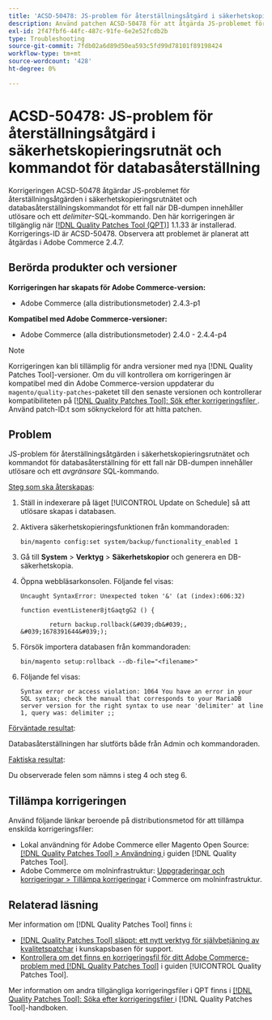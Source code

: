 ```yaml
---
title: 'ACSD-50478: JS-problem för återställningsåtgärd i säkerhetskopieringsrutnät och kommandot för databasåterställning'
description: Använd patchen ACSD-50478 för att åtgärda JS-problemet för återställningsåtgärden i säkerhetskopieringsrutnätet och kommandot för databasåterställning för ett fall när DB-dumpen innehåller utlösare och ett *delimiter* SQL-kommando.
exl-id: 2f47fbf6-44fc-487c-91fe-6e2e52fcdb2b
type: Troubleshooting
source-git-commit: 7fdb02a6d89d50ea593c5fd99d78101f89198424
workflow-type: tm+mt
source-wordcount: '428'
ht-degree: 0%

---
```


# ACSD-50478: JS-problem för återställningsåtgärd i säkerhetskopieringsrutnät och kommandot för databasåterställning

Korrigeringen ACSD-50478 åtgärdar JS-problemet för återställningsåtgärden i säkerhetskopieringsrutnätet och databasåterställningskommandot för ett fall när DB-dumpen innehåller utlösare och ett *delimiter*-SQL-kommando. Den här korrigeringen är tillgänglig när [[!DNL Quality Patches Tool (QPT)]](https://experienceleague.adobe.com/en/docs/commerce-operations/tools/quality-patches-tool/quality-patches-tool-to-self-serve-quality-patches) 1.1.33 är installerad. Korrigerings-ID är ACSD-50478. Observera att problemet är planerat att åtgärdas i Adobe Commerce 2.4.7.

## Berörda produkter och versioner

**Korrigeringen har skapats för Adobe Commerce-version:**

* Adobe Commerce (alla distributionsmetoder) 2.4.3-p1

**Kompatibel med Adobe Commerce-versioner:**

* Adobe Commerce (alla distributionsmetoder) 2.4.0 - 2.4.4-p4

>[!NOTE]
>
>Korrigeringen kan bli tillämplig för andra versioner med nya [!DNL Quality Patches Tool]-versioner. Om du vill kontrollera om korrigeringen är kompatibel med din Adobe Commerce-version uppdaterar du `magento/quality-patches`-paketet till den senaste versionen och kontrollerar kompatibiliteten på [[!DNL Quality Patches Tool]: Sök efter korrigeringsfiler ](https://experienceleague.adobe.com/tools/commerce-quality-patches/index.html). Använd patch-ID:t som söknyckelord för att hitta patchen.

## Problem

JS-problem för återställningsåtgärden i säkerhetskopieringsrutnätet och kommandot för databasåterställning för ett fall när DB-dumpen innehåller utlösare och ett *avgränsare* SQL-kommando.

<u>Steg som ska återskapas</u>:

1. Ställ in indexerare på läget [!UICONTROL Update on Schedule] så att utlösare skapas i databasen.
1. Aktivera säkerhetskopieringsfunktionen från kommandoraden:

   `bin/magento config:set system/backup/functionality_enabled 1`

1. Gå till **System** > **Verktyg** > **Säkerhetskopior** och generera en DB-säkerhetskopia.
1. Öppna webbläsarkonsolen. Följande fel visas:

   ```
   Uncaught SyntaxError: Unexpected token '&' (at (index):606:32)
   
   function eventListener8jtGaqtgG2 () {
   
           return backup.rollback(&#039;db&#039;, &#039;1678391644&#039;);
   ```

1. Försök importera databasen från kommandoraden:

   `bin/magento setup:rollback --db-file="<filename>"`

1. Följande fel visas:

   ```
   Syntax error or access violation: 1064 You have an error in your SQL syntax; check the manual that corresponds to your MariaDB server version for the right syntax to use near 'delimiter' at line 1, query was: delimiter ;;
   ```

<u>Förväntade resultat</u>:

Databasåterställningen har slutförts både från Admin och kommandoraden.

<u>Faktiska resultat</u>:

Du observerade felen som nämns i steg 4 och steg 6.

## Tillämpa korrigeringen

Använd följande länkar beroende på distributionsmetod för att tillämpa enskilda korrigeringsfiler:

* Lokal användning för Adobe Commerce eller Magento Open Source: [[!DNL Quality Patches Tool] > Användning ](/help/tools/quality-patches-tool/usage.md) i guiden [!DNL Quality Patches Tool].
* Adobe Commerce om molninfrastruktur: [Uppgraderingar och korrigeringar > Tillämpa korrigeringar](https://experienceleague.adobe.com/docs/commerce-cloud-service/user-guide/develop/upgrade/apply-patches.html) i Commerce om molninfrastruktur.

## Relaterad läsning

Mer information om [!DNL Quality Patches Tool] finns i:

* [[!DNL Quality Patches Tool] släppt: ett nytt verktyg för självbetjäning av kvalitetspatchar](https://experienceleague.adobe.com/en/docs/commerce-operations/tools/quality-patches-tool/quality-patches-tool-to-self-serve-quality-patches) i kunskapsbasen för support.
* [Kontrollera om det finns en korrigeringsfil för ditt Adobe Commerce-problem med  [!DNL Quality Patches Tool]](/help/tools/quality-patches-tool/patches-available-in-qpt/check-patch-for-magento-issue-with-magento-quality-patches.md) i guiden [!UICONTROL Quality Patches Tool].


Mer information om andra tillgängliga korrigeringsfiler i QPT finns i [[!DNL Quality Patches Tool]: Söka efter korrigeringsfiler ](https://experienceleague.adobe.com/tools/commerce-quality-patches/index.html) i [!DNL Quality Patches Tool]-handboken.
